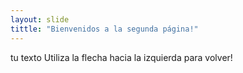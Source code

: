 ```yaml
---
layout: slide
tittle: "Bienvenidos a la segunda página!"
---
```

tu texto
Utiliza la flecha hacia la izquierda para volver!
